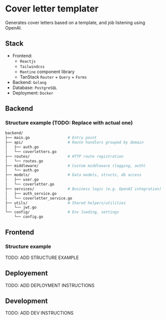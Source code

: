 # Cover letter templater

Generates cover letters based on a template, and job listening using OpenAI.

## Stack

- Frontend:
  - `Reactjs`
  - `Tailwindcss`
  - `Mantine` component library
  - TanStack `Router` + `Query` + `Forms`
- Backend: `Golang`
- Database: `PostgreSQL`
- Deployment: `Docker`

## Backend

### Structure example (TODO: Replace with actual one)

```sh
backend/
├── main.go                 # Entry point
├── api/                    # Route handlers grouped by domain
│   ├── auth.go
│   └── coverletters.go
├── routes/                 # HTTP route registration
│   └── routes.go
├── middleware/             # Custom middleware (logging, auth)
│   └── auth.go
├── models/                 # Data models, structs, db access
│   ├── user.go
│   └── coverletter.go
├── services/               # Business logic (e.g. OpenAI integration)
│   ├── auth_service.go
│   └── coverletter_service.go
├── utils/                  # Shared helpers/utilities
│   └── jwt.go
└── config/                 # Env loading, settings
    └── config.go

```

## Frontend

### Structure example

TODO: ADD STRUCTURE EXAMPLE

## Deployement

TODO: ADD DEPLOYMENT INSTRUCTIONS

## Development

TODO: ADD DEV INSTRUCTIONS

